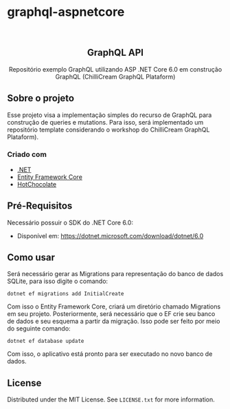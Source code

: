 # graphql-aspnetcore
<div id="top"></div>
<br />
  <h2 align="center">GraphQL API</h2>

  <p align="center">
    Repositório exemplo GraphQL utilizando ASP .NET Core 6.0 em construção GraphQL (ChilliCream GraphQL Plataform)
  </p>
</div>

## Sobre o projeto

Esse projeto visa a implementação simples do recurso de GraphQL para construção de queries e mutations. Para isso, será implementado um repositório template considerando o workshop do ChilliCream GraphQL Plataform). 

### Criado com

* [.NET](https://dotnet.microsoft.com/download/dotnet/6.0)
* [Entity Framework Core](https://docs.microsoft.com/pt-br/ef/core/)
* [HotChocolate](https://github.com/ChilliCream/hotchocolate)


## Pré-Requisitos

Necessário possuir o SDK do .NET Core 6.0:
* Disponível em: https://dotnet.microsoft.com/download/dotnet/6.0


## Como usar

Será necessário gerar as Migrations para representação do banco de dados SQLite, para isso digite o comando:

```dotnet ef migrations add InitialCreate```

Com isso o Entity Framework Core, criará um diretório chamado Migrations em seu projeto. Posteriormente, será necessário que o EF crie seu banco de dados e seu esquema a partir da migração. Isso pode ser feito por meio do seguinte comando: 

```dotnet ef database update```

Com isso, o aplicativo está pronto para ser executado no novo banco de dados.


<!-- LICENSE -->
## License

Distributed under the MIT License. See `LICENSE.txt` for more information.